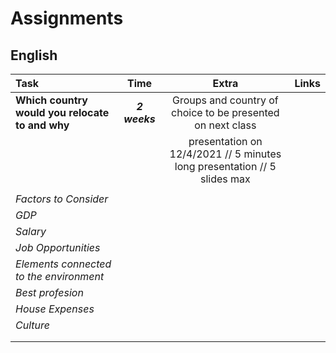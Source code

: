 # Assignments  

## English

| Task                                        | Time         | Extra                    | Links  |
| :--------------------------------              | :----------: | :-----------:            | ------:|
| **Which country would you relocate to and why**|**_2 weeks_** |Groups and country of choice to be presented on next class   |        |
|                         |                      |presentation on 12/4/2021  //  5 minutes long presentation  //  5 slides max|        |
|                                                |              |                                          |        |
|    _Factors to Consider_                       |       |
|     _GDP_                                      |
|     _Salary_                                   |
|     _Job Opportunities_                        ||||
|     _Elements connected to the environment_    ||||
|     _Best profesion_                           ||||
|     _House Expenses_                           ||||
|     _Culture_                                  ||||
|                                                ||||
|                                                ||||
